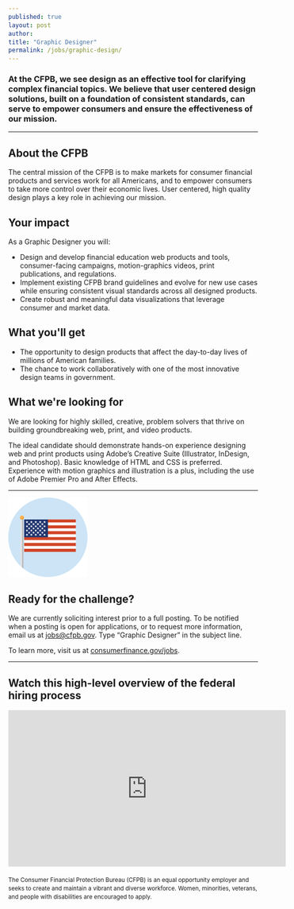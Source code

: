 ```yaml
---
published: true
layout: post
author:
title: "Graphic Designer"
permalink: /jobs/graphic-design/
---
```


### At the CFPB, we see design as an effective tool for clarifying complex financial topics. We believe that user centered design solutions, built on a foundation of consistent standards, can serve to empower consumers and ensure the effectiveness of our mission.

---

## About the CFPB

The central mission of the CFPB is to make markets for consumer financial products and services work for all Americans, and to empower consumers to take more control over their economic lives. User centered, high quality design plays a key role in achieving our mission.

## Your impact

As a Graphic Designer you will:

* Design and develop financial education web products and tools, consumer-facing campaigns, motion-graphics videos, print publications, and
regulations.
* Implement existing CFPB brand guidelines and evolve for new use cases while ensuring consistent visual standards across all designed products.
* Create robust and meaningful data visualizations that leverage consumer and market data.

## What you'll get

* The opportunity to design products that affect the day-to-day lives of millions of American families.
* The chance to work collaboratively with one of the most innovative design teams in government.

## What we're looking for

We are looking for highly skilled, creative, problem solvers that thrive on building groundbreaking web, print, and video products.

The ideal candidate should demonstrate hands-on experience designing web and print products using Adobe’s Creative Suite (Illustrator, InDesign, and Photoshop). Basic knowledge of HTML and CSS is preferred. Experience with motion graphics and illustration is a plus, including the use of Adobe Premier Pro and After Effects.

---

<img src="../../img/flag.png" alt="" class="pull-r">

## Ready for the challenge?

We are currently soliciting interest prior to a full posting. To be notified when a posting is open for applications, or to request more information, email us at jobs@cfpb.gov. Type “Graphic Designer” in
the subject line.

To learn more, visit us at <a href="http://www.consumerfinance.gov/jobs">consumerfinance.gov/jobs</a>.

---

## Watch this high-level overview of the federal hiring process

<iframe width="560" height="315" src="https://www.youtube.com/embed/XCbZnTIeTOY" frameborder="0" allowfullscreen></iframe>

<small>The Consumer Financial Protection Bureau (CFPB) is an equal
opportunity employer and seeks to create and maintain a
vibrant and diverse workforce. Women, minorities, veterans,
and people with disabilities are encouraged to apply.</small>
